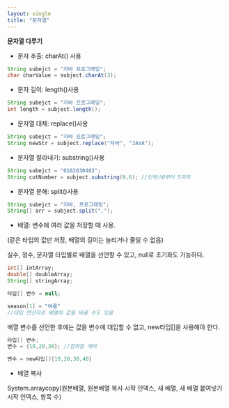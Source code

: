 ```yaml
---
layout: single
title: "문자열"
---
```


**문자열 다루기**

- 문자 추출: charAt() 사용
```java
String subejct = "자바 프로그래밍";
char charValue = subject.charAt(3);
```

- 문자 길이: length()사용
```java
String subejct = "자바 프로그래밍";
int length = subject.length();
```

- 문자열 대체: replace()사용
```java
String subejct = "자바 프로그래밍";
String newStr = subject.replace("자바", "JAVA");
```

- 문자열 잘라내기: substring()사용
```java
String subejct = "0102030403";
String cutNumber = subject.substring(0,6); //인덱스0부터 5까지
```

- 문자열 분해: split()사용
```java
String subejct = "자바, 프로그래밍";
String[] arr = subject.split(",");
```

- 배열: 변수에 여러 값을 저장할 때 사용. 

(같은 타입의 값만 저장, 배열의 길이는 늘리거나 줄일 수 없음)

실수, 정수, 문자열 타입별로 배열을 선언할 수 있고, null로 초기화도 가능하다.
```java
int[] intArray;
double[] doubleArray;
String[] stringArray;

타입[] 변수 = null;

season[1] = "여름"
//대입 연산자로 배열의 값을 바꿀 수도 있음
```

배열 변수를 선언한 후에는 값을 변수에 대입할 수 없고, new타입[]을 사용해야 한다.
```java
타입[] 변수;
변수 = {10,20,30}; //컴파일 에러

변수 = new타입[]{10,20,30,40}
```

- 배열 복사

System.arraycopy(원본배열, 원본배열 복사 시작 인덱스, 새 배열, 새 배열 붙여넣기 시작 인덱스, 항목 수)


